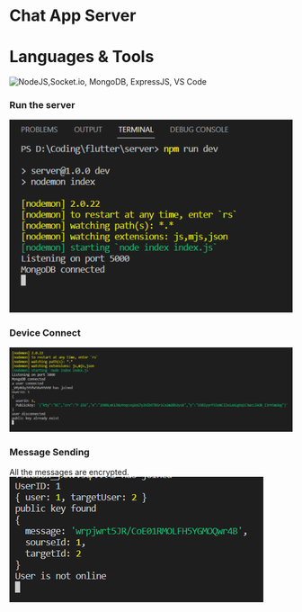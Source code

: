 # Chat App Server


# Languages & Tools

![NodeJS,Socket.io, MongoDB, ExpressJS, VS Code](https://skills.thijs.gg/icons?i=nodejs,mongodb,expressjs,vscode)

### Run the server

![server](./img/serverup.png)

### Device Connect

![connect](./img/app_open.png)

### Message Sending

All the messages are encrypted.
![Send message](./img/send_msg.png)